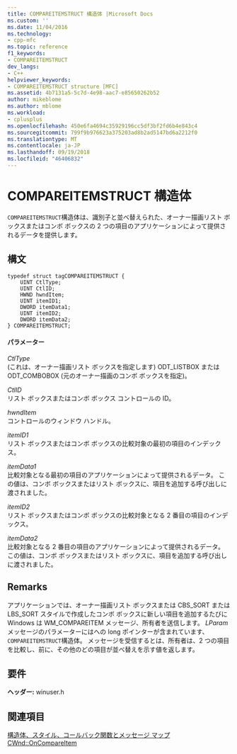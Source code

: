 ```yaml
---
title: COMPAREITEMSTRUCT 構造体 |Microsoft Docs
ms.custom: ''
ms.date: 11/04/2016
ms.technology:
- cpp-mfc
ms.topic: reference
f1_keywords:
- COMPAREITEMSTRUCT
dev_langs:
- C++
helpviewer_keywords:
- COMPAREITEMSTRUCT structure [MFC]
ms.assetid: 4b7131a5-5c7d-4e98-aac7-e85650262b52
author: mikeblome
ms.author: mblome
ms.workload:
- cplusplus
ms.openlocfilehash: 450e6fa4694c35929196cc5df3bf2fd6b4e843c4
ms.sourcegitcommit: 799f9b976623a375203ad8b2ad5147bd6a2212f0
ms.translationtype: MT
ms.contentlocale: ja-JP
ms.lasthandoff: 09/19/2018
ms.locfileid: "46406832"
---
```

# <a name="compareitemstruct-structure"></a>COMPAREITEMSTRUCT 構造体

`COMPAREITEMSTRUCT`構造体は、識別子と並べ替えられた、オーナー描画リスト ボックスまたはコンボ ボックスの 2 つの項目のアプリケーションによって提供されるデータを提供します。

## <a name="syntax"></a>構文

```
typedef struct tagCOMPAREITEMSTRUCT {
    UINT CtlType;
    UINT CtlID;
    HWND hwndItem;
    UINT itemID1;
    DWORD itemData1;
    UINT itemID2;
    DWORD itemData2;
} COMPAREITEMSTRUCT;
```

#### <a name="parameters"></a>パラメーター

*CtlType*<br/>
(これは、オーナー描画リスト ボックスを指定します) ODT_LISTBOX または ODT_COMBOBOX (元のオーナー描画のコンボ ボックスを指定)。

*CtlID*<br/>
リスト ボックスまたはコンボ ボックス コントロールの ID。

*hwndItem*<br/>
コントロールのウィンドウ ハンドル。

*itemID1*<br/>
リスト ボックスまたはコンボ ボックスの比較対象の最初の項目のインデックス。

*itemData1*<br/>
比較対象となる最初の項目のアプリケーションによって提供されるデータ。 この値は、コンボ ボックスまたはリスト ボックスに、項目を追加する呼び出しに渡されました。

*itemID2*<br/>
リスト ボックスまたはコンボ ボックスの比較対象となる 2 番目の項目のインデックス。

*itemData2*<br/>
比較対象となる 2 番目の項目のアプリケーションによって提供されるデータ。 この値は、コンボ ボックスまたはリスト ボックスに、項目を追加する呼び出しに渡されました。

## <a name="remarks"></a>Remarks

アプリケーションでは、オーナー描画リスト ボックスまたは CBS_SORT または LBS_SORT スタイルで作成したコンボ ボックスに新しい項目を追加するたびに Windows は WM_COMPAREITEM メッセージ、所有者を送信します。 *LParam*メッセージのパラメーターにはへの long ポインターが含まれています、`COMPAREITEMSTRUCT`構造体。 メッセージを受信するとは、所有者は、2 つの項目を比較し、前に、その他のどの項目が並べ替えを示す値を返します。

## <a name="requirements"></a>要件

**ヘッダー:** winuser.h

## <a name="see-also"></a>関連項目

[構造体、スタイル、コールバック関数とメッセージ マップ](../../mfc/reference/structures-styles-callbacks-and-message-maps.md)<br/>
[CWnd::OnCompareItem](../../mfc/reference/cwnd-class.md#oncompareitem)

